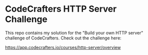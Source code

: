 # CodeCrafters HTTP Server Challenge

This repo contains my solution for the "Build your own HTTP server" challenge of CodeCrafters. Check out the challenge here:

https://app.codecrafters.io/courses/http-server/overview
